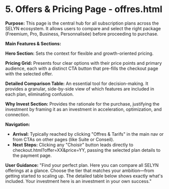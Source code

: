 # 5. Offers & Pricing Page - offres.html

**Purpose:** This page is the central hub for all subscription plans across the SELYN ecosystem. It allows users to compare and select the right package (Freemium, Pro, Business, Personnalisée) before proceeding to purchase.

**Main Features & Sections:**

**Hero Section:** Sets the context for flexible and growth-oriented pricing.

**Pricing Grid:** Presents four clear options with their price points and primary audience, each with a distinct CTA button that pre-fills the checkout page with the selected offer.

**Detailed Comparison Table:** An essential tool for decision-making. It provides a granular, side-by-side view of which features are included in each plan, eliminating confusion.

**Why Invest Section:** Provides the rationale for the purchase, justifying the investment by framing it as an investment in acceleration, optimization, and connection.

**Navigation:**

*   **Arrival:** Typically reached by clicking "Offres & Tarifs" in the main nav or from CTAs on other pages (like Suite or Conseil).
*   **Next Steps:** Clicking any "Choisir" button leads directly to checkout.html?offer=XX&price=YY, passing the selected plan details to the payment page.

**User Guidance:** "Find your perfect plan. Here you can compare all SELYN offerings at a glance. Choose the tier that matches your ambition—from getting started to scaling up. The detailed table below shows exactly what's included. Your investment here is an investment in your own success."
